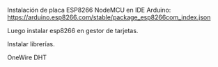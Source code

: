 Instalación de placa ESP8266 NodeMCU en IDE Arduino:
https://arduino.esp8266.com/stable/package_esp8266com_index.json

Luego instalar esp8266 en gestor de tarjetas.

Instalar librerías.

OneWire
DHT

